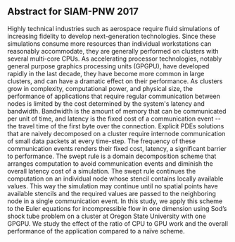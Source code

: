 ## Abstract for SIAM-PNW 2017

Highly technical industries such as aerospace require fluid simulations of increasing fidelity to develop next-generation technologies. Since these simulations consume more resources than individual workstations can reasonably accommodate, they are generally performed on clusters with several multi-core CPUs. As accelerating processor technologies, notably general purpose graphics processing units (GPGPU), have developed rapidly in the last decade, they have become more common in large clusters, and can have a dramatic effect on their performance. As clusters grow in complexity, computational power, and physical size, the performance of applications that require regular communication between nodes is limited by the cost determined by the system's latency and bandwidth. Bandwidth is the amount of memory that can be communicated per unit of time, and latency is the fixed cost of a communication event -- the travel time of the first byte over the connection. Explicit PDEs solutions that are naively decomposed on a cluster require internode communication of small data packets at every time-step.  The frequency of these communication events renders their fixed cost, latency, a significant barrier to performance.  The swept rule is a domain decomposition scheme that arranges computation to avoid communication events and diminish the overall latency cost of a simulation.  The swept rule continues the computation on an individual node whose stencil contains locally available values.  This way the simulation may continue until no spatial points have available stencils and the required values are passed to the neighboring node in a single communication event.  In this study, we apply this scheme to the Euler equations for incompressible flow in one dimension using Sod’s shock tube problem on a cluster at Oregon State University with one GPGPU.  We study the effect of the ratio of CPU to GPU work and the overall performance of the application compared to a naïve scheme.